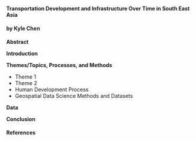 #### Transportation Development and Infrastructure Over Time in South East Asia
#### by Kyle Chen  
  
  **Abstract**  
  
  **Introduction**  
  
  **Themes/Topics, Processes, and Methods**
  - Theme 1
  - Theme 2
  - Human Development Process
  - Geospatial Data Science Methods and Datasets
  
  **Data**
  
  **Conclusion**
  
#### References

